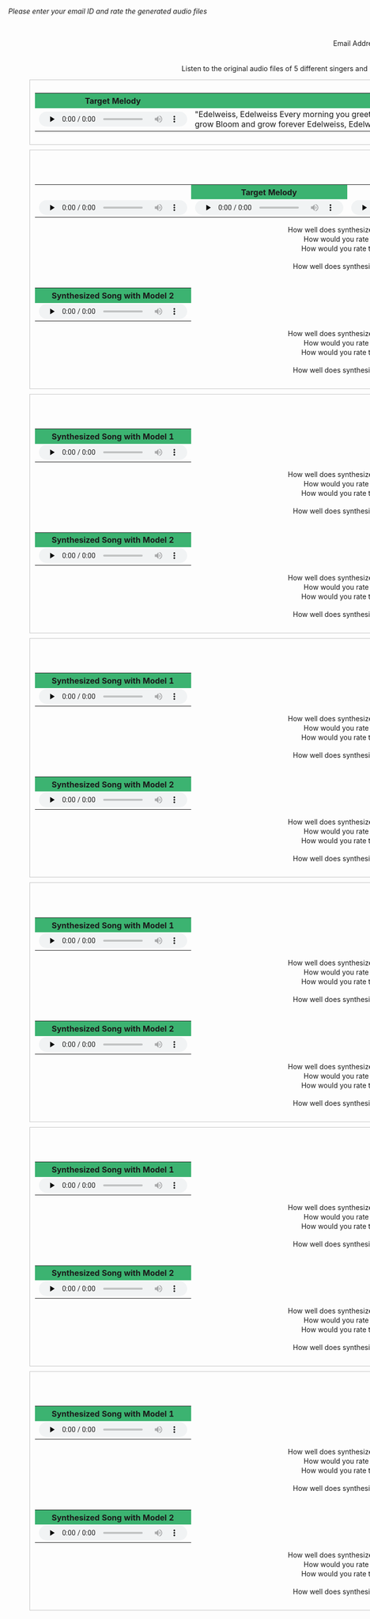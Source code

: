 ###### Please enter your email ID and rate the generated audio files
<head>
    <link rel="stylesheet" href="w3.css">
    <title>Text To Singing MOS</title>
    <style>
         h1 {
            text-align: center;
            margin: 20px;
            }
  h3{
    text-align: center;
    text-justify: inter-word;
  }
  h6{
    text-align: justify;
    text-justify: inter-word;
  }
  .grrp{
  text-align: center;
  padding: 10px;
  margin: 10px;
  border: 1px solid #c6c6c6;
    }
  .grrp1{
  text-align: center;
  padding: 10px;
  margin: 10px;
    }
    </style>
</head>
<body>
<div class="grrp1">
  <form id="fs-frm" name="survey-form-test" accept-charset="utf-8" action="https://formspree.io/f/xaylrgvl" method="post">
    <fieldset id="fs-frm-inputs" style="border:0px solid black;">
      <label for="email-address">Email Address</label>
      <input type="email" name="_replyto" id="email-address" placeholder="email@domain.com" required=""><br><br>
      <p>Listen to the original audio files of 5 different singers and provide feedback on the synthesized waveforms produced using two systems</p>
      <div class='grrp'>
       <table border="0" width="20%" style="font-size:16px">
          <tbody><tr><th bgcolor="#3cb371" style="white-space:nowrap;height:30px;min-width: 240px">
          Target Melody</th>
         <th bgcolor="#3cb371" style="white-space:nowrap;height:30px;min-width: 240px">
          Lyrics</th></tr>
          <tr><td><audio controls="" preload="none" style="height:30px">
          <source src="https://ismir21.github.io/T2S/Singer_1/ADIZ.wav" type="audio/mpeg">audio not supported</audio>
          </td>
           <td>"Edelweiss, Edelweiss 
          Every morning you greet me
          Small and white clean and bright
          You look happy to meet me
          Blossom of snow, may you bloom and grow
          Bloom and grow forever
          Edelweiss, Edelweiss"</td>
          </tr></tbody>
          </table>
      </div>
  <div class='grrp'>  
    <h3>Singer1</h3>
          <table border="0" width="20%" style="font-size:16px">
              <tbody>
                <tr>
                 <td>
                <th bgcolor="#3cb371" style="white-space:nowrap;height:30px;min-width: 240px">
                 Target Melody</th></td>
                <td>
                <th bgcolor="#3cb371" style="white-space:nowrap;height:30px;min-width: 240px">
                 Synthesized Song with Model 1</th></td>
                 <td>
                <th bgcolor="#3cb371" style="white-space:nowrap;height:30px;min-width: 240px">
                 Synthesized Song with Model 2</th></td></tr>
              <tr>
              <td>
              <audio controls="" preload="none" style="height:30px"><source src="https://ismir21.github.io/T2S/Singer_1/ADIZ.wav" type="audio/mpeg">audio not supported</audio>
                </td>
              <td>
              <audio controls="" preload="none" style="height:30px"><source src="https://ismir21.github.io/T2S/Singer_1/Song1.wav" type="audio/mpeg">audio not supported</audio>
                </td>
                 <td><audio controls="" preload="none" style="height:30px">
                  <source src="https://ismir21.github.io/T2S/Singer_1/Song2.wav" type="audio/mpeg">audio not supported</audio>
                  </td></tr>
              </tbody></table>
              <label for="sim_mel">How well does synthesized song adapts to target melody</label>
              <select name="sim_mel" id="sim_mel" required="">
                <option value="" selected disabled>Choose</option>
                <option value="5">Excellent</option>
                <option value="4">Very Good</option>
                <option value="3">Good</option>
                <option value="2">Fair</option>
                <option value="1">Poor</option>
              </select><br>
      <label for="sim_qlty">How would you rate the singing Quality (clarity)</label>
              <select name="sim_qlty" id="sim_qlty" required="">
                <option value="" selected disabled>Choose</option>
                <option value="5">Excellent</option>
                <option value="4">Very Good</option>
                <option value="3">Good</option>
                <option value="2">Fair</option>
                <option value="1">Poor</option>
              </select><br>
     <label for="synth_phoneme">How would you rate the phoneme quality of synthesized audio<br></label>
              <select name="synth_phoneme" id="synth_phoneme" required="">
                <option value="" selected disabled>Choose</option>
                <option value="5">Excellent</option>
                <option value="4">Very Good</option>
                <option value="3">Good</option>
                <option value="2">Fair</option>
                <option value="1">Poor</option>
              </select><br>
               <label for="synth_speaker">How well does synthesized song adapts to reference speaker voice<br></label>
              <select name="synth_speaker" id="synth_speaker" required="">
                <option value="" selected disabled>Choose</option>
                <option value="5">Excellent</option>
                <option value="4">Very Good</option>
                <option value="3">Good</option>
                <option value="2">Fair</option>
                <option value="1">Poor</option>
              </select><br>              
    <table border="0" width="20%" style="font-size:16px">
            <tbody>
              <tr>
                <th bgcolor="#3cb371" style="white-space:nowrap;height:30px;min-width: 240px">Synthesized Song with Model 2</th></tr>
              <tr>
                <td><audio controls="" preload="none" style="height:30px">
                  <source src="https://ismir21.github.io/T2S/Singer_1/Song2.wav" type="audio/mpeg">audio not supported</audio>
                  </td></tr>
              </tbody>
            </table>
                          <label for="sim_mel_t2s">How well does synthesized song adapts to target melody</label>
              <select name="sim_mel_t2s" id="sim_mel_t2s" required="">
                <option value="" selected disabled>Choose</option>
                <option value="5">Excellent</option>
                <option value="4">Very Good</option>
                <option value="3">Good</option>
                <option value="2">Fair</option>
                <option value="1">Poor</option>
              </select><br>
      <label for="sim_qlty_t2s">How would you rate the singing Quality (clarity)</label>
              <select name="sim_qlty_t2s" id="sim_qlty_t2s" required="">
                <option value="" selected disabled>Choose</option>
                <option value="5">Excellent</option>
                <option value="4">Very Good</option>
                <option value="3">Good</option>
                <option value="2">Fair</option>
                <option value="1">Poor</option>
              </select><br>
     <label for="synth_phoneme_t2s">How would you rate the phoneme quality of synthesized audio<br></label>
              <select name="synth_phoneme_t2s" id="synth_phoneme_t2s" required="">
                <option value="" selected disabled>Choose</option>
                <option value="5">Excellent</option>
                <option value="4">Very Good</option>
                <option value="3">Good</option>
                <option value="2">Fair</option>
                <option value="1">Poor</option>
              </select><br>
               <label for="synth_speaker_t2s">How well does synthesized song adapts to reference speaker voice<br></label>
              <select name="synth_speaker_t2s" id="synth_speaker_t2s" required="">
                <option value="" selected disabled>Choose</option>
                <option value="5">Excellent</option>
                <option value="4">Very Good</option>
                <option value="3">Good</option>
                <option value="2">Fair</option>
                <option value="1">Poor</option>
              </select><br>               
    </div>
     <div class='grrp'>  
    <h3>Singer2</h3>
          <table border="0" width="20%" style="font-size:16px">
              <tbody>
                <tr>
                <th bgcolor="#3cb371" style="white-space:nowrap;height:30px;min-width: 240px">
                 Synthesized Song with Model 1</th></tr>
              <tr>
              <td>
              <audio controls="" preload="none" style="height:30px"><source src="https://ismir21.github.io/T2S/Singer_2/Song1.wav" type="audio/mpeg">audio not supported</audio>
                </td></tr>
              </tbody></table>
              <label for="sim_mel">How well does synthesized song adapts to target melody</label>
              <select name="sim_mel" id="sim_mel" required="">
                <option value="" selected disabled>Choose</option>
                <option value="5">Excellent</option>
                <option value="4">Very Good</option>
                <option value="3">Good</option>
                <option value="2">Fair</option>
                <option value="1">Poor</option>
              </select><br>
      <label for="sim_qlty">How would you rate the singing Quality (clarity)</label>
              <select name="sim_qlty" id="sim_qlty" required="">
                <option value="" selected disabled>Choose</option>
                <option value="5">Excellent</option>
                <option value="4">Very Good</option>
                <option value="3">Good</option>
                <option value="2">Fair</option>
                <option value="1">Poor</option>
              </select><br>
     <label for="synth_phoneme">How would you rate the phoneme quality of synthesized audio<br></label>
              <select name="synth_phoneme" id="synth_phoneme" required="">
                <option value="" selected disabled>Choose</option>
                <option value="5">Excellent</option>
                <option value="4">Very Good</option>
                <option value="3">Good</option>
                <option value="2">Fair</option>
                <option value="1">Poor</option>
              </select><br>
               <label for="synth_speaker">How well does synthesized song adapts to reference speaker voice<br></label>
              <select name="synth_speaker" id="synth_speaker" required="">
                <option value="" selected disabled>Choose</option>
                <option value="5">Excellent</option>
                <option value="4">Very Good</option>
                <option value="3">Good</option>
                <option value="2">Fair</option>
                <option value="1">Poor</option>
              </select><br>              
    <table border="0" width="20%" style="font-size:16px">
            <tbody>
              <tr>
                <th bgcolor="#3cb371" style="white-space:nowrap;height:30px;min-width: 240px">Synthesized Song with Model 2</th></tr>
              <tr>
                <td><audio controls="" preload="none" style="height:30px">
                  <source src="https://ismir21.github.io/T2S/Singer_2/Song2.wav" type="audio/mpeg">audio not supported</audio>
                  </td></tr>
              </tbody>
            </table>
                          <label for="sim_mel_t2s">How well does synthesized song adapts to target melody</label>
              <select name="sim_mel_t2s" id="sim_mel_t2s" required="">
                <option value="" selected disabled>Choose</option>
                <option value="5">Excellent</option>
                <option value="4">Very Good</option>
                <option value="3">Good</option>
                <option value="2">Fair</option>
                <option value="1">Poor</option>
              </select><br>
      <label for="sim_qlty_t2s">How would you rate the singing Quality (clarity)</label>
              <select name="sim_qlty_t2s" id="sim_qlty_t2s" required="">
                <option value="" selected disabled>Choose</option>
                <option value="5">Excellent</option>
                <option value="4">Very Good</option>
                <option value="3">Good</option>
                <option value="2">Fair</option>
                <option value="1">Poor</option>
              </select><br>
     <label for="synth_phoneme_t2s">How would you rate the phoneme quality of synthesized audio<br></label>
              <select name="synth_phoneme_t2s" id="synth_phoneme_t2s" required="">
                <option value="" selected disabled>Choose</option>
                <option value="5">Excellent</option>
                <option value="4">Very Good</option>
                <option value="3">Good</option>
                <option value="2">Fair</option>
                <option value="1">Poor</option>
              </select><br>
               <label for="synth_speaker_t2s">How well does synthesized song adapts to reference speaker voice<br></label>
              <select name="synth_speaker_t2s" id="synth_speaker_t2s" required="">
                <option value="" selected disabled>Choose</option>
                <option value="5">Excellent</option>
                <option value="4">Very Good</option>
                <option value="3">Good</option>
                <option value="2">Fair</option>
                <option value="1">Poor</option>
              </select><br>               
    </div>
         <div class='grrp'>  
    <h3>Singer3</h3>
          <table border="0" width="20%" style="font-size:16px">
              <tbody>
                <tr>
                <th bgcolor="#3cb371" style="white-space:nowrap;height:30px;min-width: 240px">
                 Synthesized Song with Model 1</th></tr>
              <tr>
              <td>
              <audio controls="" preload="none" style="height:30px"><source src="https://ismir21.github.io/T2S/Singer_4/Song1.wav" type="audio/mpeg">audio not supported</audio>
                </td></tr>
              </tbody></table>
              <label for="sim_mel">How well does synthesized song adapts to target melody</label>
              <select name="sim_mel" id="sim_mel" required="">
                <option value="" selected disabled>Choose</option>
                <option value="5">Excellent</option>
                <option value="4">Very Good</option>
                <option value="3">Good</option>
                <option value="2">Fair</option>
                <option value="1">Poor</option>
              </select><br>
      <label for="sim_qlty">How would you rate the singing Quality (clarity)</label>
              <select name="sim_qlty" id="sim_qlty" required="">
                <option value="" selected disabled>Choose</option>
                <option value="5">Excellent</option>
                <option value="4">Very Good</option>
                <option value="3">Good</option>
                <option value="2">Fair</option>
                <option value="1">Poor</option>
              </select><br>
     <label for="synth_phoneme">How would you rate the phoneme quality of synthesized audio<br></label>
              <select name="synth_phoneme" id="synth_phoneme" required="">
                <option value="" selected disabled>Choose</option>
                <option value="5">Excellent</option>
                <option value="4">Very Good</option>
                <option value="3">Good</option>
                <option value="2">Fair</option>
                <option value="1">Poor</option>
              </select><br>
               <label for="synth_speaker">How well does synthesized song adapts to reference speaker voice<br></label>
              <select name="synth_speaker" id="synth_speaker" required="">
                <option value="" selected disabled>Choose</option>
                <option value="5">Excellent</option>
                <option value="4">Very Good</option>
                <option value="3">Good</option>
                <option value="2">Fair</option>
                <option value="1">Poor</option>
              </select><br>              
    <table border="0" width="20%" style="font-size:16px">
            <tbody>
              <tr>
                <th bgcolor="#3cb371" style="white-space:nowrap;height:30px;min-width: 240px">Synthesized Song with Model 2</th></tr>
              <tr>
                <td><audio controls="" preload="none" style="height:30px">
                  <source src="https://ismir21.github.io/T2S/Singer_4/Song2.wav" type="audio/mpeg">audio not supported</audio>
                  </td></tr>
              </tbody>
            </table>
                          <label for="sim_mel_t2s">How well does synthesized song adapts to target melody</label>
              <select name="sim_mel_t2s" id="sim_mel_t2s" required="">
                <option value="" selected disabled>Choose</option>
                <option value="5">Excellent</option>
                <option value="4">Very Good</option>
                <option value="3">Good</option>
                <option value="2">Fair</option>
                <option value="1">Poor</option>
              </select><br>
      <label for="sim_qlty_t2s">How would you rate the singing Quality (clarity)</label>
              <select name="sim_qlty_t2s" id="sim_qlty_t2s" required="">
                <option value="" selected disabled>Choose</option>
                <option value="5">Excellent</option>
                <option value="4">Very Good</option>
                <option value="3">Good</option>
                <option value="2">Fair</option>
                <option value="1">Poor</option>
              </select><br>
     <label for="synth_phoneme_t2s">How would you rate the phoneme quality of synthesized audio<br></label>
              <select name="synth_phoneme_t2s" id="synth_phoneme_t2s" required="">
                <option value="" selected disabled>Choose</option>
                <option value="5">Excellent</option>
                <option value="4">Very Good</option>
                <option value="3">Good</option>
                <option value="2">Fair</option>
                <option value="1">Poor</option>
              </select><br>
               <label for="synth_speaker_t2s">How well does synthesized song adapts to reference speaker voice<br></label>
              <select name="synth_speaker_t2s" id="synth_speaker_t2s" required="">
                <option value="" selected disabled>Choose</option>
                <option value="5">Excellent</option>
                <option value="4">Very Good</option>
                <option value="3">Good</option>
                <option value="2">Fair</option>
                <option value="1">Poor</option>
              </select><br>               
    </div>
         <div class='grrp'>  
    <h3>Singer5</h3>
          <table border="0" width="20%" style="font-size:16px">
              <tbody>
                <tr>
                <th bgcolor="#3cb371" style="white-space:nowrap;height:30px;min-width: 240px">
                 Synthesized Song with Model 1</th></tr>
              <tr>
              <td>
              <audio controls="" preload="none" style="height:30px"><source src="https://ismir21.github.io/T2S/Singer_5/Song1.wav" type="audio/mpeg">audio not supported</audio>
                </td></tr>
              </tbody></table>
              <label for="sim_mel">How well does synthesized song adapts to target melody</label>
              <select name="sim_mel" id="sim_mel" required="">
                <option value="" selected disabled>Choose</option>
                <option value="5">Excellent</option>
                <option value="4">Very Good</option>
                <option value="3">Good</option>
                <option value="2">Fair</option>
                <option value="1">Poor</option>
              </select><br>
      <label for="sim_qlty">How would you rate the singing Quality (clarity)</label>
              <select name="sim_qlty" id="sim_qlty" required="">
                <option value="" selected disabled>Choose</option>
                <option value="5">Excellent</option>
                <option value="4">Very Good</option>
                <option value="3">Good</option>
                <option value="2">Fair</option>
                <option value="1">Poor</option>
              </select><br>
     <label for="synth_phoneme">How would you rate the phoneme quality of synthesized audio<br></label>
              <select name="synth_phoneme" id="synth_phoneme" required="">
                <option value="" selected disabled>Choose</option>
                <option value="5">Excellent</option>
                <option value="4">Very Good</option>
                <option value="3">Good</option>
                <option value="2">Fair</option>
                <option value="1">Poor</option>
              </select><br>
               <label for="synth_speaker">How well does synthesized song adapts to reference speaker voice<br></label>
              <select name="synth_speaker" id="synth_speaker" required="">
                <option value="" selected disabled>Choose</option>
                <option value="5">Excellent</option>
                <option value="4">Very Good</option>
                <option value="3">Good</option>
                <option value="2">Fair</option>
                <option value="1">Poor</option>
              </select><br>              
    <table border="0" width="20%" style="font-size:16px">
            <tbody>
              <tr>
                <th bgcolor="#3cb371" style="white-space:nowrap;height:30px;min-width: 240px">Synthesized Song with Model 2</th></tr>
              <tr>
                <td><audio controls="" preload="none" style="height:30px">
                  <source src="https://ismir21.github.io/T2S/Singer_5/Song2.wav" type="audio/mpeg">audio not supported</audio>
                  </td></tr>
              </tbody>
            </table>
                          <label for="sim_mel_t2s">How well does synthesized song adapts to target melody</label>
              <select name="sim_mel_t2s" id="sim_mel_t2s" required="">
                <option value="" selected disabled>Choose</option>
                <option value="5">Excellent</option>
                <option value="4">Very Good</option>
                <option value="3">Good</option>
                <option value="2">Fair</option>
                <option value="1">Poor</option>
              </select><br>
      <label for="sim_qlty_t2s">How would you rate the singing Quality (clarity)</label>
              <select name="sim_qlty_t2s" id="sim_qlty_t2s" required="">
                <option value="" selected disabled>Choose</option>
                <option value="5">Excellent</option>
                <option value="4">Very Good</option>
                <option value="3">Good</option>
                <option value="2">Fair</option>
                <option value="1">Poor</option>
              </select><br>
     <label for="synth_phoneme_t2s">How would you rate the phoneme quality of synthesized audio<br></label>
              <select name="synth_phoneme_t2s" id="synth_phoneme_t2s" required="">
                <option value="" selected disabled>Choose</option>
                <option value="5">Excellent</option>
                <option value="4">Very Good</option>
                <option value="3">Good</option>
                <option value="2">Fair</option>
                <option value="1">Poor</option>
              </select><br>
               <label for="synth_speaker_t2s">How well does synthesized song adapts to reference speaker voice<br></label>
              <select name="synth_speaker_t2s" id="synth_speaker_t2s" required="">
                <option value="" selected disabled>Choose</option>
                <option value="5">Excellent</option>
                <option value="4">Very Good</option>
                <option value="3">Good</option>
                <option value="2">Fair</option>
                <option value="1">Poor</option>
              </select><br>               
    </div>
         <div class='grrp'>  
    <h3>Singer6</h3>
          <table border="0" width="20%" style="font-size:16px">
              <tbody>
                <tr>
                <th bgcolor="#3cb371" style="white-space:nowrap;height:30px;min-width: 240px">
                 Synthesized Song with Model 1</th></tr>
              <tr>
              <td>
              <audio controls="" preload="none" style="height:30px"><source src="https://ismir21.github.io/T2S/Singer_6/Song1.wav" type="audio/mpeg">audio not supported</audio>
                </td></tr>
              </tbody></table>
              <label for="sim_mel">How well does synthesized song adapts to target melody</label>
              <select name="sim_mel" id="sim_mel" required="">
                <option value="" selected disabled>Choose</option>
                <option value="5">Excellent</option>
                <option value="4">Very Good</option>
                <option value="3">Good</option>
                <option value="2">Fair</option>
                <option value="1">Poor</option>
              </select><br>
      <label for="sim_qlty">How would you rate the singing Quality (clarity)</label>
              <select name="sim_qlty" id="sim_qlty" required="">
                <option value="" selected disabled>Choose</option>
                <option value="5">Excellent</option>
                <option value="4">Very Good</option>
                <option value="3">Good</option>
                <option value="2">Fair</option>
                <option value="1">Poor</option>
              </select><br>
     <label for="synth_phoneme">How would you rate the phoneme quality of synthesized audio<br></label>
              <select name="synth_phoneme" id="synth_phoneme" required="">
                <option value="" selected disabled>Choose</option>
                <option value="5">Excellent</option>
                <option value="4">Very Good</option>
                <option value="3">Good</option>
                <option value="2">Fair</option>
                <option value="1">Poor</option>
              </select><br>
               <label for="synth_speaker">How well does synthesized song adapts to reference speaker voice<br></label>
              <select name="synth_speaker" id="synth_speaker" required="">
                <option value="" selected disabled>Choose</option>
                <option value="5">Excellent</option>
                <option value="4">Very Good</option>
                <option value="3">Good</option>
                <option value="2">Fair</option>
                <option value="1">Poor</option>
              </select><br>              
    <table border="0" width="20%" style="font-size:16px">
            <tbody>
              <tr>
                <th bgcolor="#3cb371" style="white-space:nowrap;height:30px;min-width: 240px">Synthesized Song with Model 2</th></tr>
              <tr>
                <td><audio controls="" preload="none" style="height:30px">
                  <source src="https://ismir21.github.io/T2S/Singer_6/Song2.wav" type="audio/mpeg">audio not supported</audio>
                  </td></tr>
              </tbody>
            </table>
                          <label for="sim_mel_t2s">How well does synthesized song adapts to target melody</label>
              <select name="sim_mel_t2s" id="sim_mel_t2s" required="">
                <option value="" selected disabled>Choose</option>
                <option value="5">Excellent</option>
                <option value="4">Very Good</option>
                <option value="3">Good</option>
                <option value="2">Fair</option>
                <option value="1">Poor</option>
              </select><br>
      <label for="sim_qlty_t2s">How would you rate the singing Quality (clarity)</label>
              <select name="sim_qlty_t2s" id="sim_qlty_t2s" required="">
                <option value="" selected disabled>Choose</option>
                <option value="5">Excellent</option>
                <option value="4">Very Good</option>
                <option value="3">Good</option>
                <option value="2">Fair</option>
                <option value="1">Poor</option>
              </select><br>
     <label for="synth_phoneme_t2s">How would you rate the phoneme quality of synthesized audio<br></label>
              <select name="synth_phoneme_t2s" id="synth_phoneme_t2s" required="">
                <option value="" selected disabled>Choose</option>
                <option value="5">Excellent</option>
                <option value="4">Very Good</option>
                <option value="3">Good</option>
                <option value="2">Fair</option>
                <option value="1">Poor</option>
              </select><br>
               <label for="synth_speaker_t2s">How well does synthesized song adapts to reference speaker voice<br></label>
              <select name="synth_speaker_t2s" id="synth_speaker_t2s" required="">
                <option value="" selected disabled>Choose</option>
                <option value="5">Excellent</option>
                <option value="4">Very Good</option>
                <option value="3">Good</option>
                <option value="2">Fair</option>
                <option value="1">Poor</option>
              </select><br>               
    </div>
         <div class='grrp'>  
    <h3>Singer7</h3>
          <table border="0" width="20%" style="font-size:16px">
              <tbody>
                <tr>
                <th bgcolor="#3cb371" style="white-space:nowrap;height:30px;min-width: 240px">
                 Synthesized Song with Model 1</th></tr>
              <tr>
              <td>
              <audio controls="" preload="none" style="height:30px"><source src="https://ismir21.github.io/T2S/Singer_7/Song1.wav" type="audio/mpeg">audio not supported</audio>
                </td></tr>
              </tbody></table>
              <label for="sim_mel">How well does synthesized song adapts to target melody</label>
              <select name="sim_mel" id="sim_mel" required="">
                <option value="" selected disabled>Choose</option>
                <option value="5">Excellent</option>
                <option value="4">Very Good</option>
                <option value="3">Good</option>
                <option value="2">Fair</option>
                <option value="1">Poor</option>
              </select><br>
      <label for="sim_qlty">How would you rate the singing Quality (clarity)</label>
              <select name="sim_qlty" id="sim_qlty" required="">
                <option value="" selected disabled>Choose</option>
                <option value="5">Excellent</option>
                <option value="4">Very Good</option>
                <option value="3">Good</option>
                <option value="2">Fair</option>
                <option value="1">Poor</option>
              </select><br>
     <label for="synth_phoneme">How would you rate the phoneme quality of synthesized audio<br></label>
              <select name="synth_phoneme" id="synth_phoneme" required="">
                <option value="" selected disabled>Choose</option>
                <option value="5">Excellent</option>
                <option value="4">Very Good</option>
                <option value="3">Good</option>
                <option value="2">Fair</option>
                <option value="1">Poor</option>
              </select><br>
               <label for="synth_speaker">How well does synthesized song adapts to reference speaker voice<br></label>
              <select name="synth_speaker" id="synth_speaker" required="">
                <option value="" selected disabled>Choose</option>
                <option value="5">Excellent</option>
                <option value="4">Very Good</option>
                <option value="3">Good</option>
                <option value="2">Fair</option>
                <option value="1">Poor</option>
              </select><br>              
    <table border="0" width="20%" style="font-size:16px">
            <tbody>
              <tr>
                <th bgcolor="#3cb371" style="white-space:nowrap;height:30px;min-width: 240px">Synthesized Song with Model 2</th></tr>
              <tr>
                <td><audio controls="" preload="none" style="height:30px">
                  <source src="https://ismir21.github.io/T2S/Singer_7/Song2.wav" type="audio/mpeg">audio not supported</audio>
                  </td></tr>
              </tbody>
            </table>
                          <label for="sim_mel_t2s">How well does synthesized song adapts to target melody</label>
              <select name="sim_mel_t2s" id="sim_mel_t2s" required="">
                <option value="" selected disabled>Choose</option>
                <option value="5">Excellent</option>
                <option value="4">Very Good</option>
                <option value="3">Good</option>
                <option value="2">Fair</option>
                <option value="1">Poor</option>
              </select><br>
      <label for="sim_qlty_t2s">How would you rate the singing Quality (clarity)</label>
              <select name="sim_qlty_t2s" id="sim_qlty_t2s" required="">
                <option value="" selected disabled>Choose</option>
                <option value="5">Excellent</option>
                <option value="4">Very Good</option>
                <option value="3">Good</option>
                <option value="2">Fair</option>
                <option value="1">Poor</option>
              </select><br>
     <label for="synth_phoneme_t2s">How would you rate the phoneme quality of synthesized audio<br></label>
              <select name="synth_phoneme_t2s" id="synth_phoneme_t2s" required="">
                <option value="" selected disabled>Choose</option>
                <option value="5">Excellent</option>
                <option value="4">Very Good</option>
                <option value="3">Good</option>
                <option value="2">Fair</option>
                <option value="1">Poor</option>
              </select><br>
               <label for="synth_speaker_t2s">How well does synthesized song adapts to reference speaker voice<br></label>
              <select name="synth_speaker_t2s" id="synth_speaker_t2s" required="">
                <option value="" selected disabled>Choose</option>
                <option value="5">Excellent</option>
                <option value="4">Very Good</option>
                <option value="3">Good</option>
                <option value="2">Fair</option>
                <option value="1">Poor</option>
              </select><br>               
    </div>
    <br><br>
     <button type="submit">Send Responses</button>
     </div>
